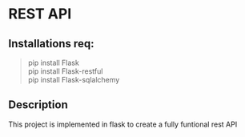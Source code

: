 # REST API

## Installations req:

>pip install Flask<br/>
>pip install Flask-restful<br/>
>pip install Flask-sqlalchemy<br/>
 

## Description
This project is implemented in flask to create a fully funtional rest API

